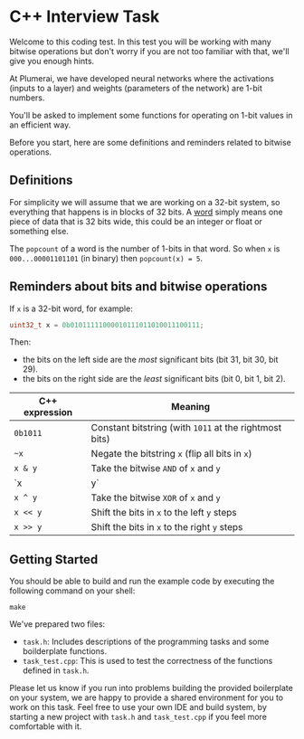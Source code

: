 # C++ Interview Task

Welcome to this coding test. In this test you will be working with many bitwise operations but don't worry if you are not too familiar with that, we'll give you enough hints.

At Plumerai, we have developed neural networks where the activations (inputs to a layer) and weights (parameters of the network) are 1-bit numbers.

You'll be asked to implement some functions for operating on 1-bit values in an efficient way.

Before you start, here are some definitions and reminders related to bitwise operations.

## Definitions

For simplicity we will assume that we are working on a 32-bit system, so everything that happens is in blocks of 32 bits.
A [word](https://en.wikipedia.org/wiki/Word_(computer_architecture)) simply means one piece of data that is 32 bits wide, this could be an integer or float or something else.

The `popcount` of a word is the number of 1-bits in that word. So when `x` is `000...00001101101` (in binary) then `popcount(x) = 5`.

## Reminders about bits and bitwise operations

If `x` is a 32-bit word, for example:
```cpp
uint32_t x = 0b01011111000010111011010011100111;
```
Then:
- the bits on the left side are the *most* significant bits (bit 31, bit 30, bit 29).
- the bits on the right side are the *least* significant bits (bit 0, bit 1, bit 2).

| C++ expression | Meaning                                                |
| -------------- | ------------------------------------------------------ |
| `0b1011`       | Constant bitstring (with `1011` at the rightmost bits) |
| `~x`           | Negate the bitstring `x` (flip all bits in `x`)        |
| `x & y`        | Take the bitwise `AND` of `x` and `y`                  |
| `x | y`        | Take the bitwise `OR` of `x` and `y`                   |
| `x ^ y`        | Take the bitwise `XOR` of `x` and `y`                  |
| `x << y`       | Shift the bits in `x` to the left `y` steps            |
| `x >> y`       | Shift the bits in `x` to the right `y` steps           |


## Getting Started

You should be able to build and run the example code by executing the following command on your shell:

```
make
```

We've prepared two files:
- `task.h`: Includes descriptions of the programming tasks and some boilderplate functions.
- `task_test.cpp`: This is used to test the correctness of the functions defined in `task.h`.

Please let us know if you run into problems building the provided boilerplate on your system, we are happy to provide a shared environment for you to work on this task. Feel free to use your own IDE and build system, by starting a new project with `task.h` and `task_test.cpp` if you feel more comfortable with it.
